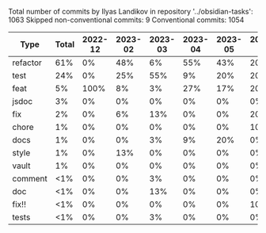 Total number of commits by Ilyas Landikov in repository '../obsidian-tasks': 1063
Skipped non-conventional commits: 9
Conventional commits: 1054

| Type     | Total    | 2022-12  | 2023-02  | 2023-03  | 2023-04  | 2023-05  | 2023-06  | 2023-07  | 2023-08  | 2023-09  | 2023-11  | 2023-12  | 2024-01  | 2024-02  | 2024-03  | 2024-04  | 2024-05  | 2024-06  | 2024-07  |
| -------- | -------- | -------- | -------- | -------- | -------- | -------- | -------- | -------- | -------- | -------- | -------- | -------- | -------- | -------- | -------- | -------- | -------- | -------- | -------- |
| refactor | 61%      | 0%       | 48%      | 6%       | 55%      | 43%      | 20%      | 0%       | 66%      | 81%      | 78%      | 31%      | 78%      | 43%      | 72%      | 89%      | 66%      | 11%      | 46%      |
| test     | 24%      | 0%       | 25%      | 55%      | 9%       | 20%      | 20%      | 50%      | 11%      | 5%       | 15%      | 60%      | 12%      | 31%      | 2%       | 0%       | 24%      | 83%      | 54%      |
| feat     | 5%       | 100%     | 8%       | 3%       | 27%      | 17%      | 20%      | 50%      | 9%       | 7%       | 2%       | 2%       | 0%       | 9%       | 0%       | 0%       | 7%       | 0%       | 0%       |
| jsdoc    | 3%       | 0%       | 0%       | 0%       | 0%       | 0%       | 0%       | 0%       | 2%       | 2%       | 5%       | 3%       | 10%      | 3%       | 0%       | 0%       | 1%       | 6%       | 0%       |
| fix      | 2%       | 0%       | 6%       | 13%      | 0%       | 0%       | 20%      | 0%       | 0%       | 2%       | 0%       | 4%       | 0%       | 3%       | 0%       | 4%       | 2%       | 0%       | 0%       |
| chore    | 1%       | 0%       | 0%       | 0%       | 0%       | 0%       | 10%      | 0%       | 0%       | 0%       | 0%       | 0%       | 0%       | 0%       | 18%      | 0%       | <1%      | 0%       | 0%       |
| docs     | 1%       | 0%       | 0%       | 3%       | 9%       | 20%      | 0%       | 0%       | 11%      | 2%       | 0%       | 0%       | 0%       | 0%       | 0%       | 0%       | 0%       | 0%       | 0%       |
| style    | 1%       | 0%       | 13%      | 0%       | 0%       | 0%       | 0%       | 0%       | 0%       | 0%       | 0%       | 0%       | 0%       | 0%       | 0%       | 0%       | 0%       | 0%       | 0%       |
| vault    | 1%       | 0%       | 0%       | 0%       | 0%       | 0%       | 0%       | 0%       | 2%       | 0%       | 0%       | 0%       | 0%       | 9%       | 0%       | 7%       | <1%      | 0%       | 0%       |
| comment  | <1%      | 0%       | 0%       | 3%       | 0%       | 0%       | 0%       | 0%       | 0%       | 0%       | 0%       | 0%       | 0%       | 3%       | 8%       | 0%       | 0%       | 0%       | 0%       |
| doc      | <1%      | 0%       | 0%       | 13%      | 0%       | 0%       | 0%       | 0%       | 0%       | 0%       | 0%       | 0%       | 0%       | 0%       | 0%       | 0%       | 0%       | 0%       | 0%       |
| fix!!    | <1%      | 0%       | 0%       | 0%       | 0%       | 0%       | 10%      | 0%       | 0%       | 0%       | 0%       | 0%       | 0%       | 0%       | 0%       | 0%       | 0%       | 0%       | 0%       |
| tests    | <1%      | 0%       | 0%       | 3%       | 0%       | 0%       | 0%       | 0%       | 0%       | 0%       | 0%       | 0%       | 0%       | 0%       | 0%       | 0%       | 0%       | 0%       | 0%       |


